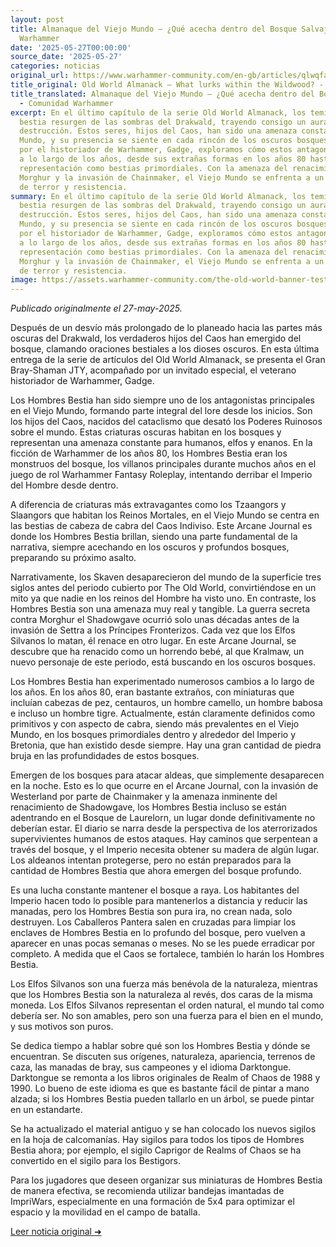 ```yaml
---
layout: post
title: Almanaque del Viejo Mundo – ¿Qué acecha dentro del Bosque Salvaje? - Comunidad
  Warhammer
date: '2025-05-27T00:00:00'
source_date: '2025-05-27'
categories: noticias
original_url: https://www.warhammer-community.com/en-gb/articles/qlwqfahu/old-world-almanack-what-lurks-within-the-wildwood/
title_original: Old World Almanack – What lurks within the Wildwood? - Warhammer Community
title_translated: Almanaque del Viejo Mundo – ¿Qué acecha dentro del Bosque Salvaje?
  - Comunidad Warhammer
excerpt: En el último capítulo de la serie Old World Almanack, los temidos hombres
  bestia resurgen de las sombras del Drakwald, trayendo consigo un aura de caos y
  destrucción. Estos seres, hijos del Caos, han sido una amenaza constante en el Viejo
  Mundo, y su presencia se siente en cada rincón de los oscuros bosques. Acompañados
  por el historiador de Warhammer, Gadge, exploramos cómo estos antagonistas han evolucionado
  a lo largo de los años, desde sus extrañas formas en los años 80 hasta su actual
  representación como bestias primordiales. Con la amenaza del renacimiento del temido
  Morghur y la invasión de Chainmaker, el Viejo Mundo se enfrenta a un nuevo capítulo
  de terror y resistencia.
summary: En el último capítulo de la serie Old World Almanack, los temidos hombres
  bestia resurgen de las sombras del Drakwald, trayendo consigo un aura de caos y
  destrucción. Estos seres, hijos del Caos, han sido una amenaza constante en el Viejo
  Mundo, y su presencia se siente en cada rincón de los oscuros bosques. Acompañados
  por el historiador de Warhammer, Gadge, exploramos cómo estos antagonistas han evolucionado
  a lo largo de los años, desde sus extrañas formas en los años 80 hasta su actual
  representación como bestias primordiales. Con la amenaza del renacimiento del temido
  Morghur y la invasión de Chainmaker, el Viejo Mundo se enfrenta a un nuevo capítulo
  de terror y resistencia.
image: https://assets.warhammer-community.com/the-old-world-banner-test.jpg
---
```


*Publicado originalmente el 27-may-2025.*


Después de un desvío más prolongado de lo planeado hacia las partes más oscuras del Drakwald, los verdaderos hijos del Caos han emergido del bosque, clamando oraciones bestiales a los dioses oscuros. En esta última entrega de la serie de artículos del Old World Almanack, se presenta el Gran Bray-Shaman JTY, acompañado por un invitado especial, el veterano historiador de Warhammer, Gadge.

Los Hombres Bestia han sido siempre uno de los antagonistas principales en el Viejo Mundo, formando parte integral del lore desde los inicios. Son los hijos del Caos, nacidos del cataclismo que desató los Poderes Ruinosos sobre el mundo. Estas criaturas oscuras habitan en los bosques y representan una amenaza constante para humanos, elfos y enanos. En la ficción de Warhammer de los años 80, los Hombres Bestia eran los monstruos del bosque, los villanos principales durante muchos años en el juego de rol Warhammer Fantasy Roleplay, intentando derribar el Imperio del Hombre desde dentro.

A diferencia de criaturas más extravagantes como los Tzaangors y Slaangors que habitan los Reinos Mortales, en el Viejo Mundo se centra en las bestias de cabeza de cabra del Caos Indiviso. Este Arcane Journal es donde los Hombres Bestia brillan, siendo una parte fundamental de la narrativa, siempre acechando en los oscuros y profundos bosques, preparando su próximo asalto.

Narrativamente, los Skaven desaparecieron del mundo de la superficie tres siglos antes del periodo cubierto por The Old World, convirtiéndose en un mito ya que nadie en los reinos del Hombre ha visto uno. En contraste, los Hombres Bestia son una amenaza muy real y tangible. La guerra secreta contra Morghur el Shadowgave ocurrió solo unas décadas antes de la invasión de Settra a los Príncipes Fronterizos. Cada vez que los Elfos Silvanos lo matan, él renace en otro lugar. En este Arcane Journal, se descubre que ha renacido como un horrendo bebé, al que Kralmaw, un nuevo personaje de este periodo, está buscando en los oscuros bosques.

Los Hombres Bestia han experimentado numerosos cambios a lo largo de los años. En los años 80, eran bastante extraños, con miniaturas que incluían cabezas de pez, centauros, un hombre camello, un hombre babosa e incluso un hombre tigre. Actualmente, están claramente definidos como primitivos y con aspecto de cabra, siendo más prevalentes en el Viejo Mundo, en los bosques primordiales dentro y alrededor del Imperio y Bretonia, que han existido desde siempre. Hay una gran cantidad de piedra bruja en las profundidades de estos bosques.

Emergen de los bosques para atacar aldeas, que simplemente desaparecen en la noche. Esto es lo que ocurre en el Arcane Journal, con la invasión de Westerland por parte de Chainmaker y la amenaza inminente del renacimiento de Shadowgave, los Hombres Bestia incluso se están adentrando en el Bosque de Laurelorn, un lugar donde definitivamente no deberían estar. El diario se narra desde la perspectiva de los aterrorizados supervivientes humanos de estos ataques. Hay caminos que serpentean a través del bosque, y el Imperio necesita obtener su madera de algún lugar. Los aldeanos intentan protegerse, pero no están preparados para la cantidad de Hombres Bestia que ahora emergen del bosque profundo.

Es una lucha constante mantener el bosque a raya. Los habitantes del Imperio hacen todo lo posible para mantenerlos a distancia y reducir las manadas, pero los Hombres Bestia son pura ira, no crean nada, solo destruyen. Los Caballeros Pantera salen en cruzadas para limpiar los enclaves de Hombres Bestia en lo profundo del bosque, pero vuelven a aparecer en unas pocas semanas o meses. No se les puede erradicar por completo. A medida que el Caos se fortalece, también lo harán los Hombres Bestia.

Los Elfos Silvanos son una fuerza más benévola de la naturaleza, mientras que los Hombres Bestia son la naturaleza al revés, dos caras de la misma moneda. Los Elfos Silvanos representan el orden natural, el mundo tal como debería ser. No son amables, pero son una fuerza para el bien en el mundo, y sus motivos son puros.

Se dedica tiempo a hablar sobre qué son los Hombres Bestia y dónde se encuentran. Se discuten sus orígenes, naturaleza, apariencia, terrenos de caza, las manadas de bray, sus campeones y el idioma Darktongue. Darktongue se remonta a los libros originales de Realm of Chaos de 1988 y 1990. Lo bueno de este idioma es que es bastante fácil de pintar a mano alzada; si los Hombres Bestia pueden tallarlo en un árbol, se puede pintar en un estandarte.

Se ha actualizado el material antiguo y se han colocado los nuevos sigilos en la hoja de calcomanías. Hay sigilos para todos los tipos de Hombres Bestia ahora; por ejemplo, el sigilo Caprigor de Realms of Chaos se ha convertido en el sigilo para los Bestigors.

Para los jugadores que deseen organizar sus miniaturas de Hombres Bestia de manera efectiva, se recomienda utilizar bandejas imantadas de ImpriWars, especialmente en una formación de 5x4 para optimizar el espacio y la movilidad en el campo de batalla.


[Leer noticia original ➜](https://www.warhammer-community.com/en-gb/articles/qlwqfahu/old-world-almanack-what-lurks-within-the-wildwood/)